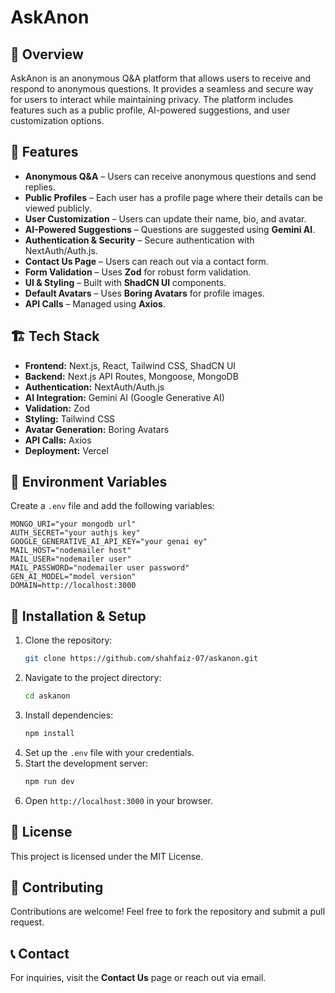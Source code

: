 # AskAnon

## 📌 Overview
AskAnon is an anonymous Q&A platform that allows users to receive and respond to anonymous questions. It provides a seamless and secure way for users to interact while maintaining privacy. The platform includes features such as a public profile, AI-powered suggestions, and user customization options.

## 🚀 Features
- **Anonymous Q&A** – Users can receive anonymous questions and send replies.
- **Public Profiles** – Each user has a profile page where their details can be viewed publicly.
- **User Customization** – Users can update their name, bio, and avatar.
- **AI-Powered Suggestions** – Questions are suggested using **Gemini AI**.
- **Authentication & Security** – Secure authentication with NextAuth/Auth.js.
- **Contact Us Page** – Users can reach out via a contact form.
- **Form Validation** – Uses **Zod** for robust form validation.
- **UI & Styling** – Built with **ShadCN UI** components.
- **Default Avatars** – Uses **Boring Avatars** for profile images.
- **API Calls** – Managed using **Axios**.

## 🏗️ Tech Stack
- **Frontend:** Next.js, React, Tailwind CSS, ShadCN UI
- **Backend:** Next.js API Routes, Mongoose, MongoDB
- **Authentication:** NextAuth/Auth.js
- **AI Integration:** Gemini AI (Google Generative AI)
- **Validation:** Zod
- **Styling:** Tailwind CSS
- **Avatar Generation:** Boring Avatars
- **API Calls:** Axios
- **Deployment:** Vercel

## 📂 Environment Variables
Create a `.env` file and add the following variables:

```
MONGO_URI="your mongodb url"
AUTH_SECRET="your authjs key"
GOOGLE_GENERATIVE_AI_API_KEY="your genai ey"
MAIL_HOST="nodemailer host"
MAIL_USER="nodemailer user"
MAIL_PASSWORD="nodemailer user password"
GEN_AI_MODEL="model version"
DOMAIN=http://localhost:3000
```

## 🔧 Installation & Setup
1. Clone the repository:
   ```bash
   git clone https://github.com/shahfaiz-07/askanon.git
   ```
2. Navigate to the project directory:
   ```bash
   cd askanon
   ```
3. Install dependencies:
   ```bash
   npm install
   ```
4. Set up the `.env` file with your credentials.
5. Start the development server:
   ```bash
   npm run dev
   ```
6. Open `http://localhost:3000` in your browser.

## 📜 License
This project is licensed under the MIT License.

## 👥 Contributing
Contributions are welcome! Feel free to fork the repository and submit a pull request.

## 📞 Contact
For inquiries, visit the **Contact Us** page or reach out via email.